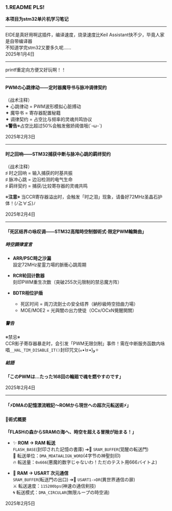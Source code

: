 ### 1.README PLS!

**本项目为stm32单片机学习笔记**

***
EIDE是真好用啊这插件，编译速度，烧录速度比Keil Assistant快不少，毕竟人家是自带编译器    
不知道学完stm32又要多久呢……   
2025年1月4日
***
printf重定向方便又好玩啊！！   
***
#### PWMの心跳律动——定时器魔导书与脉冲调律契约   
（战术注释）   
✦ 心跳律动 = PWM波形模拟心脏搏动   
✦ 魔导书 = 寄存器配置秘籍   
✦ 调律契约 = 占空比与频率的灵魂共鸣协议    
※**警告**※占空比超过50%会触发傲娇阈值哦(´-ω-`)      

2025年2月3日
***
#### 时之回响——STM32捕获中断与脉冲心跳的羁绊契约
（战术注释）   
♯ 时之回响 = 输入捕获的时基共振   
♯ 脉冲心跳 = 边沿检测的电气生命   
♯ 羁绊契约 = 捕获/比较寄存器的灵魂共鸣   

※**注意**※ 当CCR寄存器溢出时，会触发「时之泪」现象，请备好72MHz圣晶石护体！(ﾉ≧∀≦)ﾉ

2025年2月4日   

***
#### 「死区结界の咏叹调——STM32高階時空制御術式·限定PWM輪舞曲」

##### 時空調律宣言

- **ARR/PSC時之沙漏**  
  設定72MHz星霊力場的脈衝心跳周期

- **RCR轮回计数器**  
  刻印PWM重生次数（突破255次元限制的禁忌魔方阵）

- **BDTR相位护盾**  
  - 死区时间 = 両刀流劍士の安全结界（納秒級時空扭曲力場）  
  - MOE/MOE2 = 光與闇の出力使徒（OCx/OCxN覺醒開關）

##### 警告
※禁忌※  
CCR影子寄存器暴走时，会引发「PWM无限剑制」事件！需在中断服务函数内咏唱`__HAL_TIM_DISABLE_IT()`封印咒文(๑•̀ㅂ•́)و✧

##### 結語
**「このPWMは…たった168回の輪廻で魂を燃やすのです」**   

2025年2月4日   
***
#### 「⚡DMAの記憶漂流戦記～ROMから現世への超次元転送術⚡」

#### 📜術式概要
**「FLASHの森からSRAMの海へ、時空を超える冒険が始まる！」**  
- ✨ **ROM → RAM 転送**  
  `FLASH_BASE`(封印された記憶の書庫) ➔💫 `SRAM_BUFFER`(覚醒の転送門)  
  📌 転送単位：`DMA_MDATAALIGN_WORD`(4字节の神聖刻印)  
  🔥 転送量：`0x666`(悪魔的数字じゃないわ！ただのテスト用666バイトよ)  

- 🌌 **RAM → USART 次元通信**  
  `SRAM_BUFFER`(転送門の出口) ➔🚪 `USART1->DR`(異世界通信の扉)  
  ⚔️ 転送速度：`115200bps`(神速の通信剣技)  
  🌀 転送模式：`DMA_CIRCULAR`(無限ループの時空渦)  

2025年2月5日   

